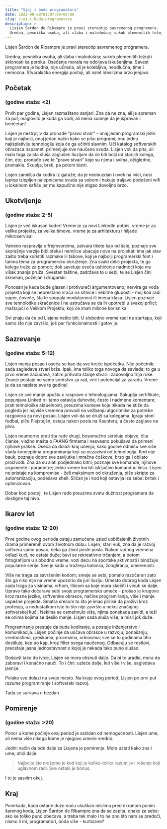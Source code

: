 ```yaml
---
title: "Sjaj i beda programatora"
date: 2022-08-28T01:07:03+00:00
slug: sjaj-i-beda-programatora
description: >
  Lisjen Šardon de Ribampre je pravi stereotip savremenog programera.
  Uredna, pesnička osoba, ali slaba i malodušna; sukob plemenitih težnji i sklonosti ka poroku. Osećanje morala ne odoljeva iskušenjima. Savest programera je budna, nije učmala, ali je kolebljiva, neodlučna; time i nemoćna. Stvaralačka energija postoji, ali nalet idealizma brzo jenjava.
---
```


Lisjen Šardon de Ribampre je pravi stereotip savremenog programera.

Uredna, pesnička osoba, ali slaba i malodušna; sukob plemenitih težnji i sklonosti ka poroku. Osećanje morala ne odoljeva iskušenjima. Savest programera je budna, nije učmala, ali je kolebljiva, neodlučna; time i nemoćna. Stvaralačka energija postoji, ali nalet idealizma brzo jenjava.

## Početak
### (godine staža: \<2)

Prvih par godina, Lisjen razmaštano sanjari. Zna da ne zna, ali je spreman za put; maglovito je kuda ga vodi, ali nema sumnje da je ispravan i berićetan!

Lisjen je nestrpljiv da pronađe "pravu stvar" - onaj jedan programski jezik koji je najbolji, onaj jedan način kako se pišu programi, onu jednu najisplativiju tehnologiju koja će ga učiniti slavnim. Uči katalog softverskih obrazaca napamet, primenjuje sve naučeno svuda. Lisjen voli da pita, ali malo toga zaista sluša zaglušen iluzijom da će biti bolji od starijih kolega, čim, eto, pronađe sve te "prave stvari" koje su njima i svima, očigledno, promakle. Skuplja, brsti, pa potom bistri.

Lisjen zamišlja da kodira iz garaže; da je neobuzdan i uvek na ivici, nosi laptop izlepljen nalepnicama svuda sa sobom i hakuje traljavo podešeni wifi u lokalnom kafiću jer mu kapućino nije stigao dovoljno brzo.

## Ukotvljenje
### (godine staža: 2-5)

Lisjen je već iskusan koder! Vreme je za novi LinkedIn potpis, vreme je za velike projekte, za velike timove, vreme je za arhitekturu i hiljade mikroservisa!

Vatreno raspravlja o frejmvorcima, zatvara tikete kao od šale, poznaje sve skorašnje verzije biblioteka i nemilice ubacuje nove na projekat; ima jak stav zašto treba koristiti razmake ili tabove, koji je najbolji programerski font i tamna tema za programersko okruženje. Zna svaki delić projekta, te ga kolege traže za pomoć; dok savetuje oseća ushićenje nadmoći koje mu višak znanja pruža. Svestan taštine, zadržava to u sebi, te se Lisjen čini skroman, poželjan i drugarski.

Ponosan je kada bude glasan i protivureči argumentovano; nervira ga vođa projekta koji se neprestano vraća na sitnice i nebitne gluposti - moj kod radi super, čoveče, šta te spopala modularnost ili imena klasa. Lisjen poznaje sve tehnološke skraćenice i ne ustručava se da ih upotrebi u svakoj prilici; maštajući o Velikom Projektu, koji će imati milione korisnika.

Svi znaju da će od Lisjena nešto biti. U slobodno vreme radi na startapu, koji samo što nije završio; još par funkcionalnosti i gotov je.

## Sazrevanje
### (godine staža: 5-12)

Lisjen menja posao i oseća se kao da sve kreće ispočetka. Nije početnik; sada sagledava stvari brže. Ipak, ima toliko toga novoga da savlada; to ga u prvo vreme začuđava, zatim prihvata stanje stvari i zadovoljno trlja ruke. Znanje postaje ne samo sredstvo za rad, već i potencijal za zaradu. Vreme je da se naplate sve te godine!

Lisjen se sve manje upušta u rasprave o tehnologijama. Sakuplja sertifikate, popunjava LinkedIn i tamo ostavlja duhovite, često i nadmene komentare; prati tehnološke aktuelnosti, preuzima kurseve koje nikada ne stiže da pogleda jer najviše vremena provodi na vežbanju algoritmike za potrebe razgovora za novi posao. Lisjen voli da se druži sa kolegama. Igraju stoni fudbal, piče Plejstejšn, ostaju nakon posla na Kaunteru, a često zaglave na pivu.

Lisjen neumorno prati šta rade drugi, besomučno skroluje objave, čita članke, vlažno mašta o FAANG firmama i nesvesno pokušava da primeni njihove prakse. Oseća da dolazi kraj učenju; kako godine odmiču sve više vlada konceptima programiranja koji su nezavisni od tehnologija. Kod nije bauk, poznaje dobro sve zavijutke i mračne ćoškove, brzo ga i obilato proizvodi. Zna da su alati podjednako bitni; poznaje sve komande, njihove argumente i parametre; jedno vreme koristi isključivo komandnu liniju. Lisjen ne pristaje na kompromise - želi maksimum od okruženja, piše skripte za automatizaciju, podešava shell. Sličan je i kod koji ostavlja iza sebe: britak i optimizovan.

Dobar kod postoji, te Lisjen rado preuzima svetu dužnost programera da dostigne taj nivo.

## Ikarov let
### (godine staža: 12-20)

Prve godine ovog perioda ostaju zamućene usled uobičajenih životnih drama primerenih ovom životnom dobu. Lisjen, stari vuk, zna da je razvoj softvera samo posao; čeka ga život posle posla. Nakon radnog vremena odlazi kući, ne ostaje duže; bavi se rekreativno trčanjem, a potom fotografijom u slobodno vreme; vozi decu na sportske aktivnosti i bindžuje popularne serije. Sve je sada u traženju balansa, žongliranju, umerenosti.

Više ne traga za savršenim kodom; smeje se sebi, pomalo razočaran zato što ga niko nije na vreme upozorio da juri iluziju. Umesto dobrog koda Lisjen sada traga za visinama, vrhom, liticom sa koje mora skočiti i vinuti se dalje. Upravo tako dočarava sebi svoje programersko umeće - prošao je krugove kroz razne jezike, softverske obrasce, načine programiranja, više i manje uspešne projekte. Smatra srećom to što je imao prilike da proživi kroz profesiju, a nedostatkom iste to što nije završio u nekoj značajnoj softverskoj kući. Nekima se osmehnulo više, njima ponekada zavidi; a teši se onima kojima se desilo manje. Lisjen sada sluša više, a misli još duže.

Programiranje prestaje da bude kodiranje, a postaje inženjerstvo i komunikacija. Lisjen počinje da uočava obrasce u razvoju, ponašanju, vrednostima, greškama, procesima, odnosima; sve se to godinama tiho destiluje, kap po kap, kroz filter svega naučenog. Odbacuju se restlovi, preostaje jasna jednostavnost o kojoj je nekada tako puno slušao.

Došavši tako do ivice, Lisjen se mora otisnuti dalje. Da bi to uradio, mora da zaboravi i konačno nauči. To i čini: uzleće dalje, leti više i više, sagledava jasnije.

Polako sve dolazi na svoje mesto. Na kraju ovog period, Lisjen po prvi put _razume_ programiranje i softverski razvoj.

Tada se survava u bezdan.

## Pomirenje
### (godine staža: \>20)

Ponor u kome počinje ovaj period je sazidan od nemogućnosti. Lisjen ume, ali nema više nikoga kome je njegovo umeće vredno.

Jedini način da ode dalje za Lisjena je pomirenje. Mora ustati kako zna i ume; otići dalje.

> Najbolje što možemo je kod koji je koliko-toliko razumljiv i rešenje koji uglavnom radi. Sve ostalo je bonus.

I to je sasvim okej.

## Kraj

Ponekada, kada ostane duže noću ušuškan mislima pred ekranom punim šarenog koda, Lisjen Šardon de Ribampre zna da se zapita, onako za sebe: ako se toliko puno obećava, a treba tek malo i to ne ono što nam se predoči, nismo li mi, programatori, onda više - kurtizane?
